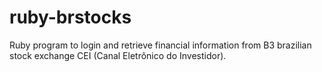 # ruby-brstocks

Ruby program to login and retrieve financial information from B3 brazilian stock exchange CEI (Canal Eletrônico do Investidor).
